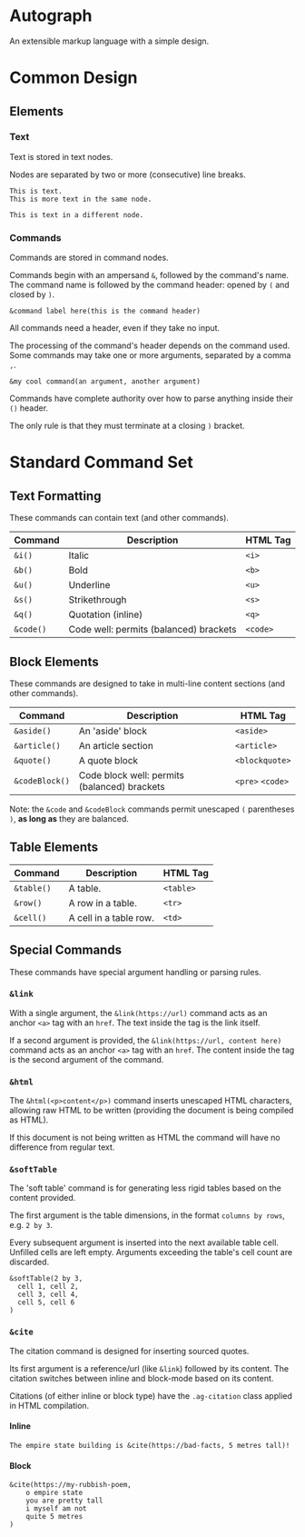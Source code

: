 Autograph
=====

An extensible markup language with a simple design.

# Common Design

## Elements

### Text

Text is stored in text nodes.

Nodes are separated by two or more (consecutive) line breaks.

```
This is text.
This is more text in the same node.

This is text in a different node.
```

### Commands

Commands are stored in command nodes.

Commands begin with an ampersand `&`, followed by the command's name.
The command name is followed by the command header: opened by `(` and closed by `)`.

```
&command label here(this is the command header)
```

All commands need a header, even if they take no input.

The processing of the command's header depends on the command used.
Some commands may take one or more arguments, separated by a comma `,`.

```
&my cool command(an argument, another argument)
```

Commands have complete authority over how to parse anything inside their `()` header.

The only rule is that they must terminate at a closing `)` bracket.

# Standard Command Set

## Text Formatting

These commands can contain text (and other commands).

| Command   | Description                            | HTML Tag |
|-----------|----------------------------------------|----------|
| `&i()`    | Italic                                 | `<i>`    |
| `&b()`    | Bold                                   | `<b>`    |
| `&u()`    | Underline                              | `<u>`    |
| `&s()`    | Strikethrough                          | `<s>`    |
| `&q()`    | Quotation (inline)                     | `<q>`    |
| `&code()` | Code well: permits (balanced) brackets | `<code>` |

## Block Elements

These commands are designed to take in multi-line content sections (and other commands).

| Command        | Description                                  | HTML Tag         |
|----------------|----------------------------------------------|------------------|
| `&aside()`     | An 'aside' block                             | `<aside>`        |
| `&article()`   | An article section                           | `<article>`      |
| `&quote()`     | A quote block                                | `<blockquote>`   |
| `&codeBlock()` | Code block well: permits (balanced) brackets | `<pre>` `<code>` |

Note: the `&code` and `&codeBlock` commands permit unescaped `(` parentheses `)`,
**as long as** they are balanced.

## Table Elements

| Command    | Description            | HTML Tag  |
|------------|------------------------|-----------|
| `&table()` | A table.               | `<table>` |
| `&row()`   | A row in a table.      | `<tr>`    |
| `&cell()`  | A cell in a table row. | `<td>`    |

## Special Commands

These commands have special argument handling or parsing rules.

### `&link`

With a single argument, the `&link(https://url)` command acts as an anchor `<a>` tag with an `href`.
The text inside the tag is the link itself.

If a second argument is provided, the `&link(https://url, content here)` command acts as an anchor `<a>`
tag with an `href`.
The content inside the tag is the second argument of the command.

### `&html`

The `&html(<p>content</p>)` command inserts unescaped HTML characters,
allowing raw HTML to be written (providing the document is being compiled as HTML).

If this document is not being written as HTML the command will have no difference from regular text.

### `&softTable`

The 'soft table' command is for generating less rigid tables based on the content provided.

The first argument is the table dimensions, in the format `columns by rows`, e.g. `2 by 3`.

Every subsequent argument is inserted into the next available table cell. Unfilled cells are left empty.
Arguments exceeding the table's cell count are discarded.

```
&softTable(2 by 3,
  cell 1, cell 2,
  cell 3, cell 4,
  cell 5, cell 6
)
```

### `&cite`

The citation command is designed for inserting sourced quotes.

Its first argument is a reference/url (like `&link`) followed by its content.
The citation switches between inline and block-mode based on its content.

Citations (of either inline or block type) have the `.ag-citation` class applied in HTML compilation.

#### Inline
```
The empire state building is &cite(https://bad-facts, 5 metres tall)!
```

#### Block
```
&cite(https://my-rubbish-poem, 
    o empire state
    you are pretty tall
    i myself am not 
    quite 5 metres
)
```